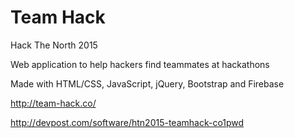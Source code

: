 # Team Hack

Hack The North 2015

Web application to help hackers find teammates at hackathons

Made with HTML/CSS, JavaScript, jQuery, Bootstrap and Firebase

http://team-hack.co/

http://devpost.com/software/htn2015-teamhack-co1pwd
